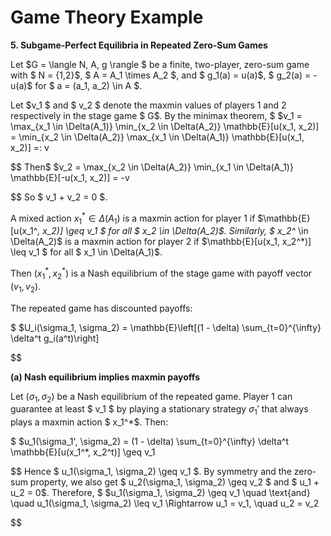 # Game Theory Example

**5. Subgame-Perfect Equilibria in Repeated Zero-Sum Games**

Let $G = \langle N, A, g \rangle $ be a finite, two-player, zero-sum game with $ N = {1,2}$, $ A = A_1 \times A_2 $, and $ g_1(a) = u(a)$, $ g_2(a) = -u(a)$ for $ a = (a_1, a_2) \in A $.

Let $v_1 $ and $ v_2 $ denote the maxmin values of players 1 and 2 respectively in the stage game $ G$. By the minimax theorem, $ $v_1 = \max_{x_1 \in \Delta(A_1)} \min_{x_2 \in \Delta(A_2)} \mathbb{E}[u(x_1, x_2)] = \min_{x_2 \in \Delta(A_2)} \max_{x_1 \in \Delta(A_1)} \mathbb{E}[u(x_1, x_2)] =: v

$$ Then$ $v_2 = \max_{x_2 \in \Delta(A_2)} \min_{x_1 \in \Delta(A_1)} \mathbb{E}[-u(x_1, x_2)] = -v

$$ So $ v_1 + v_2 = 0 $.

A mixed action $x_1^* \in \Delta(A_1)$ is a maxmin action for player 1 if $\mathbb{E}[u(x_1^*, x_2)] \geq v_1 $ for all $ x_2 \in \Delta(A_2)$. Similarly, $ x_2^* \in \Delta(A_2)$ is a maxmin action for player 2 if $\mathbb{E}[u(x_1, x_2^*)] \leq v_1 $ for all $ x_1 \in \Delta(A_1)$.

Then $(x_1^*, x_2^*)$ is a Nash equilibrium of the stage game with payoff vector $(v_1, v_2)$.

The repeated game has discounted payoffs:

$ $U_i(\sigma_1, \sigma_2) = \mathbb{E}\left[(1 - \delta) \sum_{t=0}^{\infty} \delta^t g_i(a^t)\right]

$$


**(a) Nash equilibrium implies maxmin payoffs**

Let $(\sigma_1, \sigma_2)$ be a Nash equilibrium of the repeated game. Player 1 can guarantee at least $ v_1 $ by playing a stationary strategy $\sigma_1'$ that always plays a maxmin action $ x_1^*$. Then:

$ $u_1(\sigma_1', \sigma_2) = (1 - \delta) \sum_{t=0}^{\infty} \delta^t \mathbb{E}[u(x_1^*, x_2^t)] \geq v_1

$$ Hence $ u_1(\sigma_1, \sigma_2) \geq v_1 $. By symmetry and the zero-sum property, we also get $ u_2(\sigma_1, \sigma_2) \geq v_2 $ and $ u_1 + u_2 = 0$. Therefore, $ $u_1(\sigma_1, \sigma_2) \geq v_1 \quad \text{and} \quad u_1(\sigma_1, \sigma_2) \leq v_1 \Rightarrow u_1 = v_1, \quad u_2 = v_2

$$
